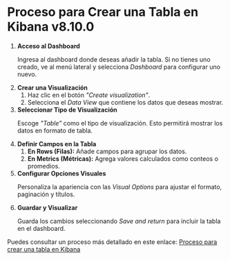 
<html lang="es">
<head>
    <meta charset="UTF-8">
    <meta name="viewport" content="width=device-width, initial-scale=1.0">

</head>
<body>
    <h1>Proceso para Crear una Tabla en Kibana v8.10.0</h1>
    <ol>
        <li>
            <strong>Acceso al Dashboard</strong>
            <p>
                Ingresa al dashboard donde deseas añadir la tabla. Si no tienes uno creado, ve al menú lateral y selecciona <em>Dashboard</em> para configurar uno nuevo.
            </p>
        </li>
        <li>
            <strong>Crear una Visualización</strong>
            <ol>
                <li>Haz clic en el botón <em>"Create visualization"</em>.</li>
                <li>Selecciona el <em>Data View</em> que contiene los datos que deseas mostrar.</li>
            </ol>
        </li>
        <li>
            <strong>Seleccionar Tipo de Visualización</strong>
            <p>
                Escoge <em>"Table"</em> como el tipo de visualización. Esto permitirá mostrar los datos en formato de tabla.
            </p>
        </li>
        <li>
            <strong>Definir Campos en la Tabla</strong>
            <ol>
                <li>
                    <strong>En Rows (Filas):</strong> Añade campos para agrupar los datos.
                </li>
                <li>
                    <strong>En Metrics (Métricas):</strong> Agrega valores calculados como conteos o promedios.
                </li>
            </ol>
        </li>
        <li>
            <strong>Configurar Opciones Visuales</strong>
            <p>
                Personaliza la apariencia con las <em>Visual Options</em> para ajustar el formato, paginación y títulos.
            </p>
        </li>
        <li>
            <strong>Guardar y Visualizar</strong>
            <p>
                Guarda los cambios seleccionando <em>Save and return</em> para incluir la tabla en el dashboard.
            </p>
        </li>
    </ol>
    <p>
        Puedes consultar un proceso más detallado en este enlace:
        <a href="CrearTabla.html" target="_blank">
            Proceso para crear una tabla en Kibana
        </a>
    </p>
</body>
</html>
